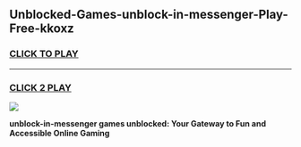
## Unblocked-Games-unblock-in-messenger-Play-Free-kkoxz
<h3>
<a href="https://premium76.site?title=unblock-in-messenger&ref=21A">CLICK TO PLAY</a></h3>
<hr>

<h3>
<a href="https://premium76.site?title=unblock-in-messenger&ref=21A">CLICK 2 PLAY</a>
  
</h3>

<a href="https://premium76.site?title=unblock-in-messenger&ref=21A"><img src="https://clearcache.store/games.png"></a>


**unblock-in-messenger games unblocked: Your Gateway to Fun and Accessible Online Gaming**
